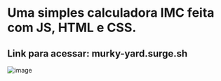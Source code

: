 # Uma simples calculadora IMC feita com JS, HTML e CSS.

## Link para acessar: murky-yard.surge.sh

![image](https://user-images.githubusercontent.com/91154961/216795345-83872d5c-d0cc-49cf-8cbe-b5dfb60d2173.png)
